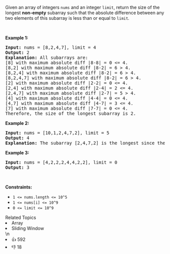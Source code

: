<p>Given an&nbsp;array of integers <code>nums</code> and an&nbsp;integer <code>limit</code>, return the size of the longest <strong>non-empty</strong> subarray such that the absolute difference between any two elements of this subarray is less than or equal to&nbsp;<code>limit</code><em>.</em></p>

<p>&nbsp;</p>
<p><strong>Example 1:</strong></p>

<pre>
<strong>Input:</strong> nums = [8,2,4,7], limit = 4
<strong>Output:</strong> 2 
<strong>Explanation:</strong> All subarrays are: 
[8] with maximum absolute diff |8-8| = 0 &lt;= 4.
[8,2] with maximum absolute diff |8-2| = 6 &gt; 4. 
[8,2,4] with maximum absolute diff |8-2| = 6 &gt; 4.
[8,2,4,7] with maximum absolute diff |8-2| = 6 &gt; 4.
[2] with maximum absolute diff |2-2| = 0 &lt;= 4.
[2,4] with maximum absolute diff |2-4| = 2 &lt;= 4.
[2,4,7] with maximum absolute diff |2-7| = 5 &gt; 4.
[4] with maximum absolute diff |4-4| = 0 &lt;= 4.
[4,7] with maximum absolute diff |4-7| = 3 &lt;= 4.
[7] with maximum absolute diff |7-7| = 0 &lt;= 4. 
Therefore, the size of the longest subarray is 2.
</pre>

<p><strong>Example 2:</strong></p>

<pre>
<strong>Input:</strong> nums = [10,1,2,4,7,2], limit = 5
<strong>Output:</strong> 4 
<strong>Explanation:</strong> The subarray [2,4,7,2] is the longest since the maximum absolute diff is |2-7| = 5 &lt;= 5.
</pre>

<p><strong>Example 3:</strong></p>

<pre>
<strong>Input:</strong> nums = [4,2,2,2,4,4,2,2], limit = 0
<strong>Output:</strong> 3
</pre>

<p>&nbsp;</p>
<p><strong>Constraints:</strong></p>

<ul>
	<li><code>1 &lt;= nums.length &lt;= 10^5</code></li>
	<li><code>1 &lt;= nums[i] &lt;= 10^9</code></li>
	<li><code>0 &lt;= limit &lt;= 10^9</code></li>
</ul>
<div><div>Related Topics</div><div><li>Array</li><li>Sliding Window</li></div></div>\n<div><li>👍 592</li><li>👎 18</li></div>